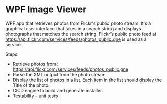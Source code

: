# WPF Image Viewer

WPF app that retrieves photos from Flickr's public photo stream. It's a graphical user interface that takes in a search string and displays photographs
that matches the search string. Flickr’s public photo feed at https://api.flickr.com/services/feeds/photos_public.gne is used as a service.
    
Steps:
  - Retrieve photos from: https://api.flickr.com/services/feeds/photos_public.gne
  - Parse the XML output from the photo stream.
  - Display the list of photos in a list. Each item in the list should display the Title of the photo.
  - CICD engine to build and generate installer.
  - Testability – unit tests
